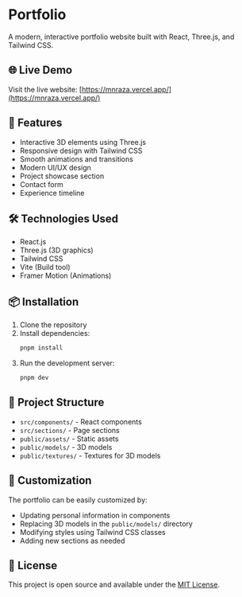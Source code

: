 # Portfolio 

A modern, interactive portfolio website built with React, Three.js, and Tailwind CSS.

## 🌐 Live Demo

Visit the live website: [https://mnraza.vercel.app/](https://mnraza.vercel.app/)

## 🚀 Features

- Interactive 3D elements using Three.js
- Responsive design with Tailwind CSS
- Smooth animations and transitions
- Modern UI/UX design
- Project showcase section
- Contact form
- Experience timeline

## 🛠️ Technologies Used

- React.js
- Three.js (3D graphics)
- Tailwind CSS
- Vite (Build tool)
- Framer Motion (Animations)

## 📦 Installation

1. Clone the repository
2. Install dependencies:
   ```bash
   pnpm install
   ```
3. Run the development server:
   ```bash
   pnpm dev
   ```

## 📁 Project Structure

- `src/components/` - React components
- `src/sections/` - Page sections
- `public/assets/` - Static assets
- `public/models/` - 3D models
- `public/textures/` - Textures for 3D models

## 🎨 Customization

The portfolio can be easily customized by:
- Updating personal information in components
- Replacing 3D models in the `public/models/` directory
- Modifying styles using Tailwind CSS classes
- Adding new sections as needed

## 📄 License

This project is open source and available under the [MIT License](LICENSE).
